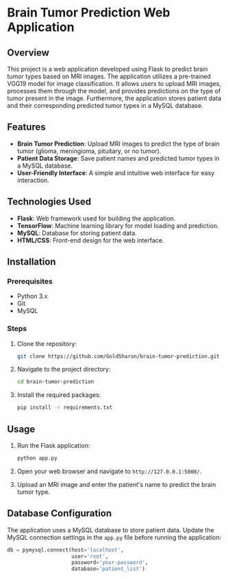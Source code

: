 # Brain Tumor Prediction Web Application

## Overview

This project is a web application developed using Flask to predict brain tumor types based on MRI images. The application utilizes a pre-trained VGG19 model for image classification. It allows users to upload MRI images, processes them through the model, and provides predictions on the type of tumor present in the image. Furthermore, the application stores patient data and their corresponding predicted tumor types in a MySQL database.

## Features

- **Brain Tumor Prediction**: Upload MRI images to predict the type of brain tumor (glioma, meningioma, pituitary, or no tumor).
- **Patient Data Storage**: Save patient names and predicted tumor types in a MySQL database.
- **User-Friendly Interface**: A simple and intuitive web interface for easy interaction.

## Technologies Used

- **Flask**: Web framework used for building the application.
- **TensorFlow**: Machine learning library for model loading and prediction.
- **MySQL**: Database for storing patient data.
- **HTML/CSS**: Front-end design for the web interface.

## Installation

### Prerequisites

- Python 3.x
- Git
- MySQL

### Steps

1. Clone the repository:

    ```bash
    git clone https://github.com/GoldSharon/brain-tumor-prediction.git
    ```

2. Navigate to the project directory:

    ```bash
    cd brain-tumor-prediction
    ```

3. Install the required packages:

    ```bash
    pip install -r requirements.txt
    ```

## Usage

1. Run the Flask application:

    ```bash
    python app.py
    ```

2. Open your web browser and navigate to `http://127.0.0.1:5000/`.

3. Upload an MRI image and enter the patient's name to predict the brain tumor type.

## Database Configuration

The application uses a MySQL database to store patient data. Update the MySQL connection settings in the `app.py` file before running the application:

```python
db = pymysql.connect(host='localhost',
                     user='root',
                     password='your-password',
                     database='patient_list')
